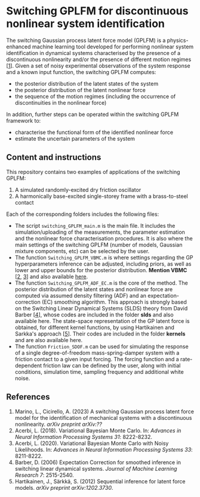 # Switching GPLFM for discontinuous nonlinear system identification

The switching Gaussian process latent force model (GPLFM) is a physics-enhanced machine learning tool developed for performing nonlinear system identification in dynamical systems characterised by the presence of a discontinuous nonlinearity and/or the presence of different motion regimes [[1](https://github.com/l-marino/switching-GPLFM/edit/main/README.md#references)]. Given a set of noisy experimental observations of the system response and a known input function, the switching GPLFM computes:
- the posterior distribution of the latent states of the system
- the posterior distribution of the latent nonlinear force 
- the sequence of the motion regimes (including the occurrence of discontinuities in the nonlinear force)

In addition, further steps can be operated within the switching GPLFM framework to:
- characterise the functional form of the identified nonlinear force
- estimate the uncertain parameters of the system

## Content and instructions

This repository contains two examples of applications of the switching GPLFM:
1. A simulated randomly-excited dry friction oscillator 
2. A harmonically base-excited single-storey frame with a brass-to-steel contact

Each of the corresponding folders includes the following files:
- The script `switching_GPLFM_main.m` is the main file. It includes the simulation/uploading of the measurements, the parameter estimation and the nonlinear force characterisation procedures. It is also where the main settings of the switching GPLFM (number of models, Gaussian mixture components, etc) can be selected by the user.
- The function `Switching_GPLFM_VBMC.m` is where settings regarding the GP hyperparameters inference can be adjusted, including priors, as well as lower and upper bounds for the posterior distribution. **Mention VBMC**  [[2](https://github.com/l-marino/switching-GPLFM/edit/main/README.md#references), [3](https://github.com/l-marino/switching-GPLFM/edit/main/README.md#references)] and also available [here](https://github.com/acerbilab/vbmc).
- The function `Switching_GPLFM_ADF_EC.m` is the core of the method. The posterior distribution of the latent states and nonlinear force are computed via assumed density filtering (ADF) and an expectation-correction (EC) smoothing algorithm. This approach is strongly based on the Switching Linear Dynamical Systems (SLDS) theory from David Barber [[4](https://github.com/l-marino/switching-GPLFM/edit/main/README.md#references)], whose codes are included in the folder **slds** and also available here. The state-space representation of the GP latent force is obtained, for different kernel functions, by using Hartikainen and Sarkka's approach [[5](https://github.com/l-marino/switching-GPLFM/edit/main/README.md#references)]. Their codes are included in the folder **kernels** and are also available here.
- The function `Friction_SDOF.m` can be used for simulating the response of a single degree-of-freedom mass-spring-damper system with a friction contact to a given input forcing. The forcing function and a rate-dependent friction law can be defined by the user, along with initial conditions, simulation time, sampling frequency and additional white noise.


## References

1. Marino, L., Cicirello, A. (2023) A switching Gaussian process latent force model for the identification of mechanical systems with a discontinuous nonlinearity. *arXiv preprint arXiv:??*
2. Acerbi, L. (2018). Variational Bayesian Monte Carlo. In: *Advances in Neural Information Processing Systems 31*: 8222-8232.
3. Acerbi, L. (2020). Variational Bayesian Monte Carlo with Noisy Likelihoods. In: *Advances in Neural Information Processing Systems 33*: 8211-8222.
4. Barber, D. (2006) Expectation Correction for smoothed inference in switching linear dynamical systems. *Journal of Machine Learning Research 7*: 2515-2540.
5. Hartikainen, J., Särkkä, S. (2012) Sequential inference for latent force models. *arXiv preprint arXiv:1202.3730*.
